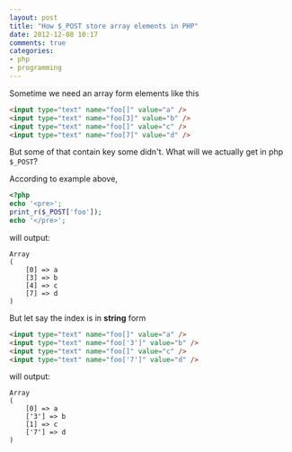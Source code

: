 ```yaml
---
layout: post
title: "How $_POST store array elements in PHP"
date: 2012-12-08 10:17
comments: true
categories: 
- php
- programming
---
```


Sometime we need an array form elements like this

```html
<input type="text" name="foo[]" value="a" />
<input type="text" name="foo[3]" value="b" />
<input type="text" name="foo[]" value="c" />
<input type="text" name="foo[7]" value="d" />
```

But some of that contain key some didn't. What will we actually get in php `$_POST`?

According to example above,

```php
<?php
echo '<pre>';
print_r($_POST['foo']);
echo '</pre>';
```

will output:

```
Array
(
    [0] => a
    [3] => b
    [4] => c
    [7] => d
)
```

But let say the index is in **string** form

```html
<input type="text" name="foo[]" value="a" />
<input type="text" name="foo['3']" value="b" />
<input type="text" name="foo[]" value="c" />
<input type="text" name="foo['7']" value="d" />
```

will output:

```
Array
(
    [0] => a
    ['3'] => b
    [1] => c
    ['7'] => d
)
```
